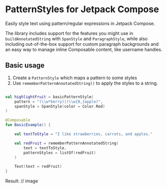 # PatternStyles for Jetpack Compose

Easily style text using pattern/regular expressions in Jetpack Compose.

The library includes support for the features you might use in `buildAnnotatedString` with
`SpanStyle` and `ParagraphStyle`, while also including out-of-the-box support for custom paragraph
backgrounds and an easy way to manage inline Composable content, like username handles.

## Basic usage
1. Create a `PatternStyle` which maps a pattern to some styles
2. Use `rememberPatternAnnotatedString()` to apply the styles to a string.

```kotlin

val highlightFruit = basicPatternStyle(
    pattern = "(\\w*berry)|(\\w{0,}apple)",
    spanStyle = SpanStyle(color = Color.Red)
)

@Composable
fun BasicExample() {

    val textToStyle = "I like strawberries, carrots, and apples."

    val redFruit = rememberPatternAnnotatedString(
        text = textToStyle,
        patternStyles = listOf(redFruit)
    )

    Text(text = redFruit)
}
```

Result:
// image

##





